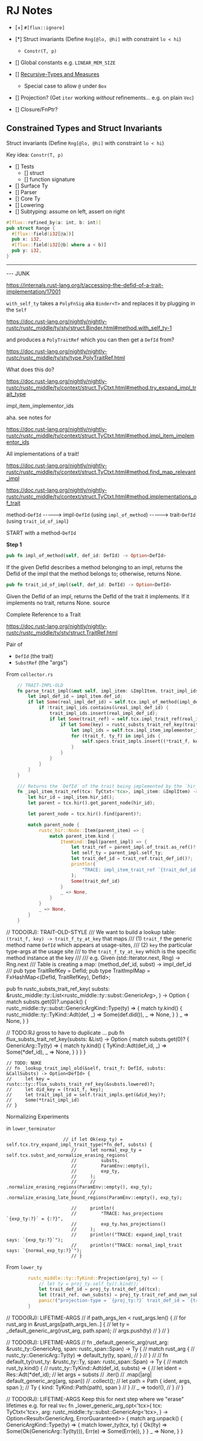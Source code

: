 # RJ Notes

- [+] `#[flux::ignore]`

- [*] Struct invariants (Define `Rng[@lo, @hi]` with constraint `lo < hi`)
    - `Constr(T, p)`

- [] Global constants e.g. `LINEAR_MEM_SIZE`

- [] [Recursive-Types and Measures](https://hackmd.io/q7KU5P4dTXG4t0F60aIiOg)
    - Special case to allow `@` under `Box`

- [] Projection? (Get `iter` working _without_ refinements... e.g. on plain `Vec`)

- [] Closure/FnPtr?

## Constrained Types and Struct Invariants

Struct invariants (Define `Rng[@lo, @hi]` with constraint `lo < hi`)

Key idea: `Constr(T, p)`

- [] Tests
    - [] struct
    - [] function signature
- [] Surface Ty
- [] Parser
- [] Core Ty
- [] Lowering
- [] Subtyping: assume on left, assert on right

```rust
#[flux::refined_by(a: int, b: int)]
pub struct Range {
  #[flux::field(i32[@a])]
  pub x: i32,
  #[flux::field(i32[@b] where a < b)]
  pub y: i32,
}
```



----


--- JUNK


https://internals.rust-lang.org/t/accessing-the-defid-of-a-trait-implementation/17001


`with_self_ty` takes a `PolyFnSig` aka `Binder<T>` and replaces it by plugging in the `Self`

https://doc.rust-lang.org/nightly/nightly-rustc/rustc_middle/ty/sty/struct.Binder.html#method.with_self_ty-1

and produces a `PolyTraitRef` which you can then get a `DefId` from?

https://doc.rust-lang.org/nightly/nightly-rustc/rustc_middle/ty/sty/type.PolyTraitRef.html


What does this do?

https://doc.rust-lang.org/nightly/nightly-rustc/rustc_middle/ty/context/struct.TyCtxt.html#method.try_expand_impl_trait_type


impl_item_implementor_ids

aha. see notes for

https://doc.rust-lang.org/nightly/nightly-rustc/rustc_middle/ty/context/struct.TyCtxt.html#method.impl_item_implementor_ids

All implementations of a trait!

https://doc.rust-lang.org/nightly/nightly-rustc/rustc_middle/ty/context/struct.TyCtxt.html#method.find_map_relevant_impl


https://doc.rust-lang.org/nightly/nightly-rustc/rustc_middle/ty/context/struct.TyCtxt.html#method.implementations_of_trait


method-`DefId`
-----> impl-`DefId`  (using `impl_of_method`)
-----> trait-`DefId` (using `trait_id_of_impl`)


START with a method-`DefId`

**Step 1**

```rust
pub fn impl_of_method(self, def_id: DefId) -> Option<DefId>
```

If the given DefId describes a method belonging to an impl, returns the DefId of the impl that the method belongs to; otherwise, returns None.




```rust
pub fn trait_id_of_impl(self, def_id: DefId) -> Option<DefId>
```

Given the DefId of an impl, returns the DefId of the trait it implements. If it implements no trait, returns None.
source

Complete Reference to a Trait

https://doc.rust-lang.org/nightly/nightly-rustc/rustc_middle/ty/sty/struct.TraitRef.html

Pair of

- `DefId`    (the trait)
- `SubstRef` (the "args")


From `collector.rs`

```rust
    // TRAIT-IMPL-OLD
    fn parse_trait_impl(&mut self, impl_item: &ImplItem, trait_impl_ids: &mut HashSet<DefId>) {
        let impl_def_id = impl_item.def_id;
        if let Some(real_impl_def_id) = self.tcx.impl_of_method(impl_def_id.to_def_id()) {
            if !trait_impl_ids.contains(&real_impl_def_id) {
                trait_impl_ids.insert(real_impl_def_id);
                if let Some(trait_ref) = self.tcx.impl_trait_ref(real_impl_def_id) {
                    if let Some(key) = rustc_substs_trait_ref_key(trait_ref.substs) {
                        let impl_ids = self.tcx.impl_item_implementor_ids(real_impl_def_id);
                        for (trait_f, ty_f) in impl_ids {
                            self.specs.trait_impls.insert((*trait_f, key), *ty_f);
                        }
                    }
                }
            }
        }
    }

    /// Returns the `DefId` of the trait being implemented by the `hir_id`
    fn _impl_item_trait_ref(tcx: TyCtxt<'tcx>, impl_item: &ImplItem) -> Option<DefId> {
        let hir_id = impl_item.hir_id();
        let parent = tcx.hir().get_parent_node(hir_id);

        let parent_node = tcx.hir().find(parent)?;

        match parent_node {
            rustc_hir::Node::Item(parent_item) => {
                match parent_item.kind {
                    ItemKind::Impl(parent_impl) => {
                        let trait_ref = parent_impl.of_trait.as_ref()?;
                        let self_ty = parent_impl.self_ty;
                        let trait_def_id = trait_ref.trait_def_id()?;
                        println!(
                            "TRACE: impl_item_trait_ref `{trait_def_id:?}` has `{self_ty:#?}`"
                        );
                        Some(trait_def_id)
                    }
                    _ => None,
                }
            }
            _ => None,
        }
    }
```
// TODO(RJ): TRAIT-OLD-STYLE
/// We want to build a lookup table: `(trait_f, key) -> trait_f_ty_at_key` that maps
/// (1) `trait_f` the generic method name `DefId` which appears at usage-sites,
/// (2) `key` the particular type-args at the usage site
/// to the `trait_f_ty_at_key` which is the specific method instance at the key
///
/// e.g. Given (std::Iterator.next, Rng) -> Rng.next
/// Table is creating a map: (method_def_id, subst) -> impl_def_id
///
pub type TraitRefKey = DefId;
pub type TraitImplMap = FxHashMap<(DefId, TraitRefKey), DefId>;

pub fn rustc_substs_trait_ref_key(
    substs: &rustc_middle::ty::List<rustc_middle::ty::subst::GenericArg>,
) -> Option<TraitRefKey> {
    match substs.get(0)?.unpack() {
        rustc_middle::ty::subst::GenericArgKind::Type(ty) => {
            match ty.kind() {
                rustc_middle::ty::TyKind::Adt(def, _) => Some(def.did()),
                _ => None,
            }
        }
        _ => None,
    }
}

// TODO:RJ gross to have to duplicate ...
pub fn flux_substs_trait_ref_key(substs: &List<GenericArg>) -> Option<TraitRefKey> {
    match substs.get(0)? {
        GenericArg::Ty(ty) => {
            match ty.kind() {
                TyKind::Adt(def_id, _) => Some(*def_id),
                _ => None,
            }
        }
    }
}

    // TODO: NUKE
    // fn _lookup_trait_impl_old(&self, trait_f: DefId, substs: &CallSubsts) -> Option<DefId> {
    //     let key = rustc::ty::flux_substs_trait_ref_key(&substs.lowered)?;
    //     let did_key = (trait_f, key);
    //     let trait_impl_id = self.trait_impls.get(&did_key)?;
    //     Some(*trait_impl_id)
    // }

Normalizing Experiments

in `lower_terminator`

```
                     // if let Ok(exp_ty) = self.tcx.try_expand_impl_trait_type(*fn_def, substs) {
                        //     let normal_exp_ty = self.tcx.subst_and_normalize_erasing_regions(
                        //         substs,
                        //         ParamEnv::empty(),
                        //         exp_ty,
                        //     );
                        //     // .normalize_erasing_regions(ParamEnv::empty(), exp_ty);
                        //     // .normalize_erasing_late_bound_regions(ParamEnv::empty(), exp_ty);

                        //     println!(
                        //         "TRACE: has_projections `{exp_ty:?}` = {:?}",
                        //         exp_ty.has_projections()
                        //     );
                        //     println!("TRACE: expand_impl_trait says: `{exp_ty:?}`");
                        //     println!("TRACE: normal_impl_trait says: `{normal_exp_ty:?}`");
                        // }
```


From `lower_ty`

```rust
        rustc_middle::ty::TyKind::Projection(proj_ty) => {
            // let ty = proj_ty.self_ty().kind();
            let trait_def_id = proj_ty.trait_def_id(tcx);
            let (trait_ref, own_substs) = proj_ty.trait_ref_and_own_substs(tcx);
            panic!("projection-type = `{proj_ty:?}` trait_def_id = `{trait_def_id:?}` trait_ref = `{trait_ref:?}` own_substs = `{own_substs:?}`")
        }
```

// TODO(RJ): LIFETIME-ARGS
// if path_args_len < rust_args.len() {
// for rust_arg in &rust_args[path_args_len..] {
// let ty = _default_generic_arg(rust_arg, path.span);
// args.push(ty)
// }
// }

// TODO(RJ): LIFETIME-ARGS
// fn _default_generic_arg(rust_arg: &rustc_ty::GenericArg, span: rustc_span::Span) -> Ty<Res> {
// match rust_arg {
// rustc_ty::GenericArg::Ty(ty) => default_ty(ty, span),
// }
// }
//
// fn default_ty(rust_ty: &rustc_ty::Ty, span: rustc_span::Span) -> Ty<Res> {
// match rust_ty.kind() {
// rustc_ty::TyKind::Adt(def_id, substs) => {
// let ident = Res::Adt(*def_id);
// let args = substs
// .iter()
// .map(|arg| default_generic_arg(arg, span))
// .collect();
// let path = Path { ident, args, span };
// Ty { kind: TyKind::Path(path), span }
// }
// _ => todo!(),
// }
// }

// TODO(RJ): LIFETIME-ARGS Keep this for next step where we "erase" lifetimes e.g. for real `Vec`
fn _lower_generic_arg_opt<'tcx>(
    tcx: TyCtxt<'tcx>,
    arg: rustc_middle::ty::subst::GenericArg<'tcx>,
) -> Option<Result<GenericArg, ErrorGuaranteed>> {
    match arg.unpack() {
        GenericArgKind::Type(ty) => {
            match lower_ty(tcx, ty) {
                Ok(lty) => Some(Ok(GenericArg::Ty(lty))),
                Err(e) => Some(Err(e)),
            }
        }
        _ => None,
    }
}

